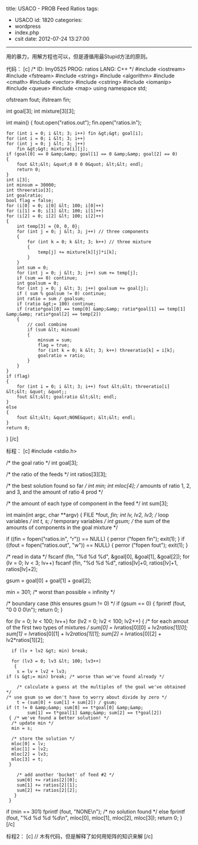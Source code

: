 title: USACO - PROB Feed Ratios
tags:
  - USACO
id: 1820
categories:
  - wordpress
  - index.php
  - csit
date: 2012-07-24 13:27:00
---

用的暴力，用解方程也可以，但是遵循用最Stupid方法的原则。

代码：<!--more-->
[c]
/*
ID: lmy0525
PROG: ratios
LANG: C++
*/
#include &lt;iostream&gt;
#include &lt;fstream&gt;
#include &lt;string&gt;
#include &lt;algorithm&gt;
#include &lt;cmath&gt;
#include &lt;vector&gt;
#include &lt;cstring&gt;
#include &lt;iomanip&gt;
#include &lt;queue&gt;
#include &lt;map&gt;
using namespace std;

ofstream fout;
ifstream fin;

int goal[3];
int mixture[3][3];

int main()
{
    fout.open(&quot;ratios.out&quot;);
    fin.open(&quot;ratios.in&quot;);

    for (int i = 0; i &lt; 3; i++) fin &gt;&gt; goal[i];
    for (int i = 0; i &lt; 3; i++)
    for (int j = 0; j &lt; 3; j++)
        fin &gt;&gt; mixture[i][j];
    if (goal[0] == 0 &amp;&amp; goal[1] == 0 &amp;&amp; goal[2] == 0)
    {
        fout &lt;&lt; &quot;0 0 0 0&quot; &lt;&lt; endl;
        return 0;
    }
    int i[3];
    int minsum = 30000;
    int threeratio[3];
    int goalratio;
    bool flag = false;
    for (i[0] = 0; i[0] &lt; 100; i[0]++)
    for (i[1] = 0; i[1] &lt; 100; i[1]++)
    for (i[2] = 0; i[2] &lt; 100; i[2]++)
    {
        int temp[3] = {0, 0, 0};
        for (int j = 0; j &lt; 3; j++) // three components
        {
            for (int k = 0; k &lt; 3; k++) // three mixture
            {
                temp[j] += mixture[k][j]*i[k];
            }
        }
        int sum = 0;
        for (int j = 0; j &lt; 3; j++) sum += temp[j];
        if (sum == 0) continue;
        int goalsum = 0;
        for (int j = 0; j &lt; 3; j++) goalsum += goal[j];
        if ( sum % goalsum != 0) continue;
        int ratio = sum / goalsum;
        if (ratio &gt;= 100) continue;
        if (ratio*goal[0] == temp[0] &amp;&amp; ratio*goal[1] == temp[1] &amp;&amp; ratio*goal[2] == temp[2])
        {
            // cool combine
            if (sum &lt; minsum)
            {
                minsum = sum;
                flag = true;
                for (int k = 0; k &lt; 3; k++) threeratio[k] = i[k];
                goalratio = ratio;
            }
        }
    }
    if (flag)
    {
        for (int i = 0; i &lt; 3; i++) fout &lt;&lt; threeratio[i] &lt;&lt; &quot; &quot;;
        fout &lt;&lt; goalratio &lt;&lt; endl;
    }
    else
    {
        fout &lt;&lt; &quot;NONE&quot; &lt;&lt; endl;
    }
    return 0;
}
[/c]

标程：
[c]
#include &lt;stdio.h&gt;

/* the goal ratio */
int goal[3];

/* the ratio of the feeds */
int ratios[3][3];

/* the best solution found so far */
int min;
int mloc[4]; /* amounts of ratio 1, 2, and 3, and the amount of ratio 4 prod */

/* the amount of each type of component in the feed */
int sum[3];

int main(int argc, char **argv)
 {
  FILE *fout, *fin;
  int lv, lv2, lv3; /* loop variables */
  int t, s; /* temporary variables */
  int gsum; /* the sum of the amounts of components in the goal mixture */

  if ((fin = fopen(&quot;ratios.in&quot;, &quot;r&quot;)) == NULL)
   {
    perror (&quot;fopen fin&quot;);
    exit(1);
   }
  if ((fout = fopen(&quot;ratios.out&quot;, &quot;w&quot;)) == NULL)
   {
    perror (&quot;fopen fout&quot;);
    exit(1);
   }

  /* read in data */
  fscanf (fin, &quot;%d %d %d&quot;, &amp;goal[0], &amp;goal[1], &amp;goal[2]);
  for (lv = 0; lv &lt; 3; lv++)
    fscanf (fin, &quot;%d %d %d&quot;, ratios[lv]+0, ratios[lv]+1, ratios[lv]+2);

  gsum = goal[0] + goal[1] + goal[2];

  min = 301; /* worst than possible = infinity */

  /* boundary case (this ensures gsum != 0) */
  if (gsum == 0)
   {
    fprintf (fout, &quot;0 0 0 0\n&quot;);
    return 0;
   }

  for (lv = 0; lv &lt; 100; lv++)
    for (lv2 = 0; lv2 &lt; 100; lv2++)
     { /* for each amout of the first two types of mixtures */
      sum[0] = lv*ratios[0][0] + lv2*ratios[1][0];
      sum[1] = lv*ratios[0][1] + lv2*ratios[1][1];
      sum[2] = lv*ratios[0][2] + lv2*ratios[1][2];

      if (lv + lv2 &gt; min) break;

      for (lv3 = 0; lv3 &lt; 100; lv3++)
       {
        s = lv + lv2 + lv3;
	if (s &gt;= min) break; /* worse than we've found already */

        /* calculate a guess at the multiples of the goal we've obtained */
	/* use gsum so we don't have to worry about divide by zero */
        t = (sum[0] + sum[1] + sum[2]) / gsum;
	if (t != 0 &amp;&amp; sum[0] == t*goal[0] &amp;&amp; 
	        sum[1] == t*goal[1] &amp;&amp; sum[2] == t*goal[2])
	 { /* we've found a better solution! */
	  /* update min */
	  min = s;

	  /* store the solution */
	  mloc[0] = lv;
	  mloc[1] = lv2;
	  mloc[2] = lv3;
	  mloc[3] = t;
	 }

        /* add another 'bucket' of feed #2 */
        sum[0] += ratios[2][0];
        sum[1] += ratios[2][1];
        sum[2] += ratios[2][2];
       }
     }
  if (min == 301) fprintf (fout, &quot;NONE\n&quot;); /* no solution found */
  else fprintf (fout, &quot;%d %d %d %d\n&quot;, mloc[0], mloc[1], mloc[2], mloc[3]);
  return 0;
 }
[/c]

标程2：
[c]
// 木有代码，但是解释了如何用矩阵的知识来解
[/c]